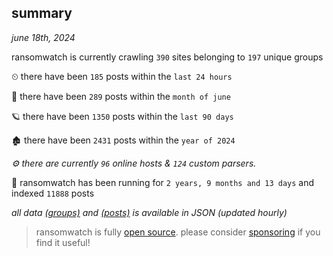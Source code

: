 
## summary
_june 18th, 2024_

ransomwatch is currently crawling `390` sites belonging to `197` unique groups

⏲ there have been `185` posts within the `last 24 hours`

🦈 there have been `289` posts within the `month of june`

🪐 there have been `1350` posts within the `last 90 days`

🏚 there have been `2431` posts within the `year of 2024`

_⚙️ there are currently `96` online hosts & `124` custom parsers._

🦕 ransomwatch has been running for `2 years, 9 months and 13 days` and indexed `11888` posts

_all data  [(groups)](http://ransomwhat.telemetry.ltd/groups) and [(posts)](http://ransomwhat.telemetry.ltd/posts) is available in JSON (updated hourly)_

> ransomwatch is fully [open source](https://github.com/joshhighet/ransomwatch#ransomwatch--). please consider [sponsoring](https://github.com/sponsors/joshhighet) if you find it useful!
